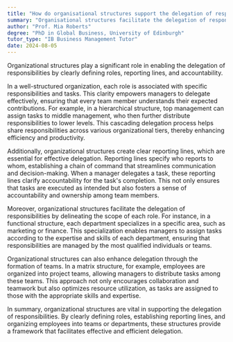 ```yaml
---
title: "How do organisational structures support the delegation of responsibilities?"
summary: "Organisational structures facilitate the delegation of responsibilities by clearly defining roles, reporting lines, and accountability."
author: "Prof. Mia Roberts"
degree: "PhD in Global Business, University of Edinburgh"
tutor_type: "IB Business Management Tutor"
date: 2024-08-05
---
```


Organizational structures play a significant role in enabling the delegation of responsibilities by clearly defining roles, reporting lines, and accountability.

In a well-structured organization, each role is associated with specific responsibilities and tasks. This clarity empowers managers to delegate effectively, ensuring that every team member understands their expected contributions. For example, in a hierarchical structure, top management can assign tasks to middle management, who then further distribute responsibilities to lower levels. This cascading delegation process helps share responsibilities across various organizational tiers, thereby enhancing efficiency and productivity.

Additionally, organizational structures create clear reporting lines, which are essential for effective delegation. Reporting lines specify who reports to whom, establishing a chain of command that streamlines communication and decision-making. When a manager delegates a task, these reporting lines clarify accountability for the task's completion. This not only ensures that tasks are executed as intended but also fosters a sense of accountability and ownership among team members.

Moreover, organizational structures facilitate the delegation of responsibilities by delineating the scope of each role. For instance, in a functional structure, each department specializes in a specific area, such as marketing or finance. This specialization enables managers to assign tasks according to the expertise and skills of each department, ensuring that responsibilities are managed by the most qualified individuals or teams.

Organizational structures can also enhance delegation through the formation of teams. In a matrix structure, for example, employees are organized into project teams, allowing managers to distribute tasks among these teams. This approach not only encourages collaboration and teamwork but also optimizes resource utilization, as tasks are assigned to those with the appropriate skills and expertise.

In summary, organizational structures are vital in supporting the delegation of responsibilities. By clearly defining roles, establishing reporting lines, and organizing employees into teams or departments, these structures provide a framework that facilitates effective and efficient delegation.
    